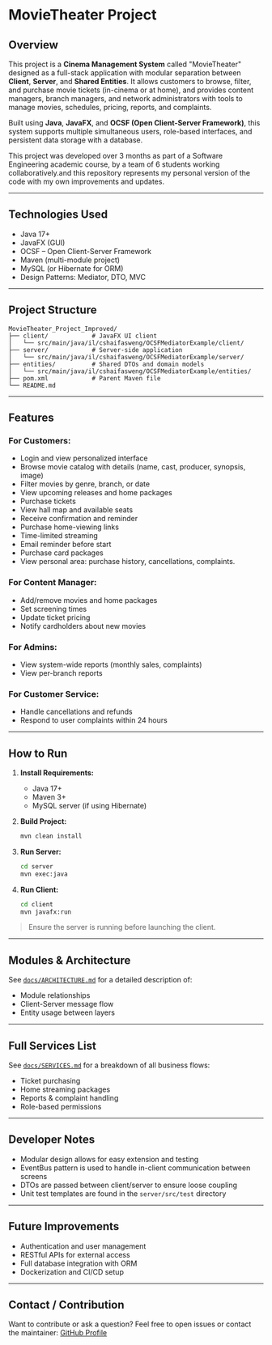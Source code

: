 # MovieTheater Project 

## Overview

This project is a **Cinema Management System** called "MovieTheater" designed as a full-stack application with modular separation between **Client**, **Server**, and **Shared Entities**. It allows customers to browse, filter, and purchase movie tickets (in-cinema or at home), and provides content managers, branch managers, and network administrators with tools to manage movies, schedules, pricing, reports, and complaints.

Built using **Java**, **JavaFX**, and **OCSF (Open Client-Server Framework)**, this system supports multiple simultaneous users, role-based interfaces, and persistent data storage with a database.

This project was developed over 3 months as part of a Software Engineering academic course, by a team of 6 students working collaboratively.and this repository represents my personal version of the code with my own improvements and updates.

---

## Technologies Used

* Java 17+
* JavaFX (GUI)
* OCSF – Open Client-Server Framework
* Maven (multi-module project)
* MySQL (or Hibernate for ORM)
* Design Patterns: Mediator, DTO, MVC

---

## Project Structure

```
MovieTheater_Project_Improved/
├── client/            # JavaFX UI client
│   └── src/main/java/il/cshaifasweng/OCSFMediatorExample/client/
├── server/            # Server-side application
│   └── src/main/java/il/cshaifasweng/OCSFMediatorExample/server/
├── entities/          # Shared DTOs and domain models
│   └── src/main/java/il/cshaifasweng/OCSFMediatorExample/entities/
├── pom.xml            # Parent Maven file
└── README.md
```

---

## Features

### For Customers:

* Login and view personalized interface
* Browse movie catalog with details (name, cast, producer, synopsis, image)
* Filter movies by genre, branch, or date
* View upcoming releases and home packages
* Purchase tickets
* View hall map and available seats
* Receive confirmation and reminder
* Purchase home-viewing links
* Time-limited streaming
* Email reminder before start
* Purchase card packages 
* View personal area: purchase history, cancellations, complaints.

### For Content Manager:

* Add/remove movies and home packages
* Set screening times
* Update ticket pricing
* Notify cardholders about new movies

### For Admins:

* View system-wide reports (monthly sales, complaints)
* View per-branch reports

### For Customer Service:

* Handle cancellations and refunds
* Respond to user complaints within 24 hours

---

## How to Run

1. **Install Requirements:**

   * Java 17+
   * Maven 3+
   * MySQL server (if using Hibernate)

2. **Build Project:**

   ```bash
   mvn clean install
   ```

3. **Run Server:**

   ```bash
   cd server
   mvn exec:java
   ```

4. **Run Client:**

   ```bash
   cd client
   mvn javafx:run
   ```

> Ensure the server is running before launching the client.

---

## Modules & Architecture

See [`docs/ARCHITECTURE.md`](docs/ARCHITECTURE.md) for a detailed description of:

* Module relationships
* Client-Server message flow
* Entity usage between layers

---

##  Full Services List

See [`docs/SERVICES.md`](docs/SERVICES.md) for a breakdown of all business flows:

* Ticket purchasing
* Home streaming packages
* Reports & complaint handling
* Role-based permissions

---

##  Developer Notes

* Modular design allows for easy extension and testing
* EventBus pattern is used to handle in-client communication between screens
* DTOs are passed between client/server to ensure loose coupling
* Unit test templates are found in the `server/src/test` directory

---

## Future Improvements

* Authentication and user management
* RESTful APIs for external access
* Full database integration with ORM
* Dockerization and CI/CD setup

---

## Contact / Contribution

Want to contribute or ask a question?
Feel free to open issues or contact the maintainer: [GitHub Profile](https://github.com/Demaao)
